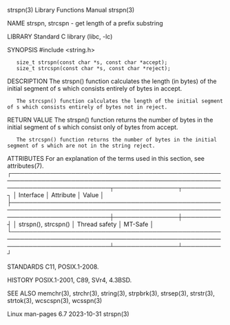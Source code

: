 strspn(3)							   Library Functions Manual							     strspn(3)

NAME
       strspn, strcspn - get length of a prefix substring

LIBRARY
       Standard C library (libc, -lc)

SYNOPSIS
       #include <string.h>

       size_t strspn(const char *s, const char *accept);
       size_t strcspn(const char *s, const char *reject);

DESCRIPTION
       The strspn() function calculates the length (in bytes) of the initial segment of s which consists entirely of bytes in accept.

       The strcspn() function calculates the length of the initial segment of s which consists entirely of bytes not in reject.

RETURN VALUE
       The strspn() function returns the number of bytes in the initial segment of s which consist only of bytes from accept.

       The strcspn() function returns the number of bytes in the initial segment of s which are not in the string reject.

ATTRIBUTES
       For an explanation of the terms used in this section, see attributes(7).
       ┌───────────────────────────────────────────────────────────────────────────────────────────────────────────────────────────┬───────────────┬─────────┐
       │ Interface														   │ Attribute	   │ Value   │
       ├───────────────────────────────────────────────────────────────────────────────────────────────────────────────────────────┼───────────────┼─────────┤
       │ strspn(), strcspn()													   │ Thread safety │ MT-Safe │
       └───────────────────────────────────────────────────────────────────────────────────────────────────────────────────────────┴───────────────┴─────────┘

STANDARDS
       C11, POSIX.1-2008.

HISTORY
       POSIX.1-2001, C89, SVr4, 4.3BSD.

SEE ALSO
       memchr(3), strchr(3), string(3), strpbrk(3), strsep(3), strstr(3), strtok(3), wcscspn(3), wcsspn(3)

Linux man-pages 6.7							  2023-10-31								     strspn(3)
